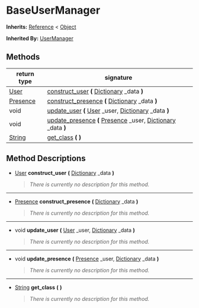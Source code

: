   
# BaseUserManager
  
**Inherits:** [Reference](https://docs.godotengine.org/en/3.5/classes/class_reference.html) < [Object](https://docs.godotengine.org/en/3.5/classes/class_object.html)  
  
**Inherited By:** [UserManager](./class_usermanager.md)  
  
## Methods
  
| return type                                                             | signature                                                                                                                                                                              |
|-------------------------------------------------------------------------|----------------------------------------------------------------------------------------------------------------------------------------------------------------------------------------|
| [User](./class_user.md)                                                 | [construct\_user](#method-construct-user) **(** [Dictionary](https://docs.godotengine.org/en/3.5/classes/class_dictionary.html) \_data **)**                                           |
| [Presence](./class_presence.md)                                         | [construct\_presence](#method-construct-presence) **(** [Dictionary](https://docs.godotengine.org/en/3.5/classes/class_dictionary.html) \_data **)**                                   |
| void                                                                    | [update\_user](#method-update-user) **(** [User](./class_user.md) \_user, [Dictionary](https://docs.godotengine.org/en/3.5/classes/class_dictionary.html) \_data **)**                 |
| void                                                                    | [update\_presence](#method-update-presence) **(** [Presence](./class_presence.md) \_user, [Dictionary](https://docs.godotengine.org/en/3.5/classes/class_dictionary.html) \_data **)** |
| [String](https://docs.godotengine.org/en/3.5/classes/class_string.html) | [get\_class](#method-get-class) **(**  **)**                                                                                                                                           |  
  
## Method Descriptions
  
- <a name="method-construct-user"></a>[User](./class_user.md) **construct\_user** **(** [Dictionary](https://docs.godotengine.org/en/3.5/classes/class_dictionary.html) \_data **)**  
  
	> *There is currently no description for this method.*  
________________

- <a name="method-construct-presence"></a>[Presence](./class_presence.md) **construct\_presence** **(** [Dictionary](https://docs.godotengine.org/en/3.5/classes/class_dictionary.html) \_data **)**  
  
	> *There is currently no description for this method.*  
________________

- <a name="method-update-user"></a>void **update\_user** **(** [User](./class_user.md) \_user, [Dictionary](https://docs.godotengine.org/en/3.5/classes/class_dictionary.html) \_data **)**  
  
	> *There is currently no description for this method.*  
________________

- <a name="method-update-presence"></a>void **update\_presence** **(** [Presence](./class_presence.md) \_user, [Dictionary](https://docs.godotengine.org/en/3.5/classes/class_dictionary.html) \_data **)**  
  
	> *There is currently no description for this method.*  
________________

- <a name="method-get-class"></a>[String](https://docs.godotengine.org/en/3.5/classes/class_string.html) **get\_class** **(**  **)**  
  
	> *There is currently no description for this method.*
  
